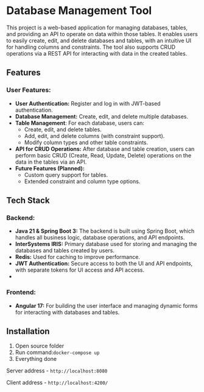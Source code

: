 # Database Management Tool
This project is a web-based application for managing databases, tables, and providing an API to operate on data within those tables. It enables users to easily create, edit, and delete databases and tables, with an intuitive UI for handling columns and constraints. The tool also supports CRUD operations via a REST API for interacting with data in the created tables.

## Features
### User Features:
- **User Authentication:** Register and log in with JWT-based authentication.
- **Database Management:** Create, edit, and delete multiple databases.
- **Table Management**: For each database, users can:
  - Create, edit, and delete tables.
  - Add, edit, and delete columns (with constraint support).
  - Modify column types and other table constraints.
- **API for CRUD Operations:** After database and table creation, users can perform basic CRUD (Create, Read, Update, Delete) operations on the data in the tables via an API.
- **Future Features (Planned):**
  - Custom query support for tables.
  - Extended constraint and column type options.

## Tech Stack

### Backend:
- **Java 21 & Spring Boot 3:** The backend is built using Spring Boot, which handles all business logic, database operations, and API endpoints.
- **InterSystems IRIS:** Primary database used for storing and managing the databases and tables created by users.
- **Redis:** Used for caching to improve performance.
- **JWT Authentication:** Secure access to both the UI and API endpoints, with separate tokens for UI access and API access.
- 
### Frontend:
- **Angular 17:** For building the user interface and managing dynamic forms for interacting with databases and tables.

## Installation

1. Open source folder
2. Run command:`docker-compose up`
3. Everything done

Server address - `http://localhost:8080`

Client address - `http://localhost:4200/`
